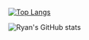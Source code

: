 

[![Top Langs](https://github-readme-stats.vercel.app/api/top-langs/?username=RyanHSA2001&layout=compact&theme=tokyonight)](https://github.com/RyanHSA2001/github-readme-stats)

![Ryan's GitHub stats](https://github-readme-stats.vercel.app/api?username=RyanHSA2001&show_icons=true&theme=tokyonight)


